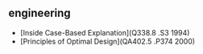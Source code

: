 
## engineering

- [Inside Case-Based Explanation](Q338.8 .S3 1994)
- [Principles of Optimal Design](QA402.5 .P374 2000)
